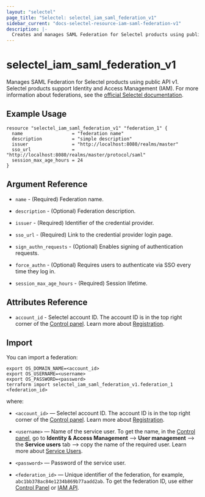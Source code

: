 ```yaml
---
layout: "selectel"
page_title: "Selectel: selectel_iam_saml_federation_v1"
sidebar_current: "docs-selectel-resource-iam-saml-federation-v1"
description: |-
  Creates and manages SAML Federation for Selectel products using public API v1.
---
```


# selectel\_iam\_saml\_federation\_v1

Manages SAML Federation for Selectel products using public API v1.
Selectel products support Identity and Access Management (IAM).
For more information about federations, see the [official Selectel documentation](https://docs.selectel.ru/en/control-panel-actions/users-and-roles/federations/).

## Example Usage

```hcl
resource "selectel_iam_saml_federation_v1" "federation_1" {
  name                  = "federation name"
  description           = "simple description"
  issuer                = "http://localhost:8080/realms/master"
  sso_url               = "http://localhost:8080/realms/master/protocol/saml"
  session_max_age_hours = 24
}
```

## Argument Reference

* `name` - (Required) Federation name.

* `description` - (Optional) Federation description.

* `issuer` - (Required) Identifier of the credential provider.

* `sso_url` - (Required) Link to the credential provider login page.

* `sign_authn_requests` - (Optional) Enables signing of authentication requests.

* `force_authn` - (Optional) Requires users to authenticate via SSO every time they log in.

* `session_max_age_hours` - (Required) Session lifetime.

## Attributes Reference

* `account_id` - Selectel account ID. The account ID is in the top right corner of the [Control panel](https://my.selectel.ru/). Learn more about [Registration](https://docs.selectel.ru/en/control-panel-actions/account/registration/).

## Import

You can import a federation:

```shell
export OS_DOMAIN_NAME=<account_id>
export OS_USERNAME=<username>
export OS_PASSWORD=<password>
terraform import selectel_iam_saml_federation_v1.federation_1 <federation_id>
```

where:

* `<account_id>` — Selectel account ID. The account ID is in the top right corner of the [Control panel](https://my.selectel.ru/). Learn more about [Registration](https://docs.selectel.ru/en/control-panel-actions/account/registration/).

* `<username>` — Name of the service user. To get the name, in the [Control panel](https://my.selectel.ru/iam/users_management/users?type=service), go to **Identity & Access Management** ⟶ **User management** ⟶ the **Service users** tab ⟶ copy the name of the required user. Learn more about [Service Users](https://docs.selectel.ru/en/control-panel-actions/users-and-roles/user-types-and-roles/).

* `<password>` — Password of the service user.

* `<federation_id>` — Unique identifier of the federation, for example, `abc1bb378ac84e1234b869b77aadd2ab`. To get the federation ID, use either [Control Panel](https://my.selectel.ru/iam/federations) or [IAM API](https://developers.selectel.ru/docs/control-panel/iam/).
